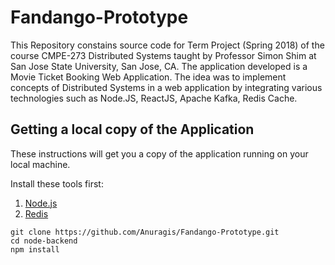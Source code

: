 # Fandango-Prototype

This Repository constains source code for Term Project (Spring 2018) of the course CMPE-273 Distributed Systems taught by Professor Simon Shim at San Jose State University, San Jose, CA. The application developed is a Movie Ticket Booking Web Application. The idea was to implement concepts of Distributed Systems in a web application by integrating various technologies such as Node.JS, ReactJS, Apache Kafka, Redis Cache.

## Getting a local copy of the Application

These instructions will get you a copy of the application running on your local machine.

Install these tools first:
1. [Node.js](https://nodejs.org/en/)
2. [Redis](https://github.com/dmajkic/redis/downloads)
```
git clone https://github.com/Anuragis/Fandango-Prototype.git
cd node-backend
npm install
``` 
